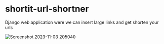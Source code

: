 # shortit-url-shortner
Django web application were we can insert large links and get shorten your urls

![Screenshot 2023-11-03 205040](https://github.com/shamshadlive/shortit-url-shortner/assets/73699937/d917a68d-d903-4fd1-a4c2-542c982b5342)
